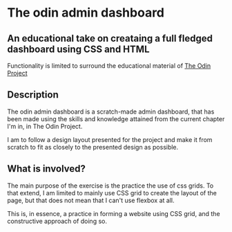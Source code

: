 # The odin admin dashboard

## An educational take on creataing a full fledged dashboard using CSS and HTML

Functionality is limited to surround the educational material of [The Odin Project](https://www.theodinproject.com/lessons/node-path-intermediate-html-and-css-admin-dashboard)

## Description

The odin admin dashboard is a scratch-made admin dashboard, that has been made using the skills and knowledge attained from the current chapter I'm in, in The Odin Project.

I am to follow a design layout presented for the project and make it from scratch to fit as closely to the presented design as possible.

## What is involved?

The main purpose of the exercise is the practice the use of css grids. To that extend, I am limited to mainly use CSS grid to create the layout of the page, but that does not mean that I can't use flexbox at all.

This is, in essence, a practice in forming a website using CSS grid, and the constructive approach of doing so.

